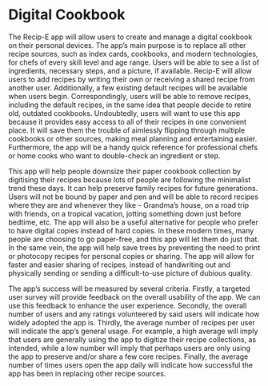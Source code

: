 # Digital Cookbook

The Recip-E app will allow users to create and manage a digital cookbook on their personal devices. The app’s main purpose is to replace all other recipe sources, such as index cards, cookbooks, and modern technologies, for chefs of every skill level and age range.
Users will be able to see a list of ingredients, necessary steps, and a picture, if available. Recip-E will allow users to add recipes by writing their own or receiving a shared recipe from another user. Additionally, a few existing default recipes will be available when users begin. Correspondingly, users will be able to remove recipes, including the default recipes, in the same idea that people decide to retire old, outdated cookbooks.
Undoubtedly, users will want to use this app because it provides easy access to all of their recipes in one convenient place. It will save them the trouble of aimlessly flipping through multiple cookbooks or other sources, making meal planning and entertaining easier. Furthermore, the app will be a handy quick reference for professional chefs or home cooks who want to double-check an ingredient or step.
 
This app will help people downsize their paper cookbook collection by digitising their recipes because lots of people are following the minimalist trend these days. It can help preserve family recipes for future generations. Users will not be bound by paper and pen and will be able to record recipes where they are and whenever they like – Grandma’s house, on a road trip with friends, on a tropical vacation, jotting something down just before bedtime, etc.
The app will also be a useful alternative for people who prefer to have digital copies instead of hard copies. In these modern times, many people are choosing to go paper-free, and this app will let them do just that. In the same vein, the app will help save trees by preventing the need to print or photocopy recipes for personal copies or sharing.
The app will allow for faster and easier sharing of recipes, instead of handwriting out and physically sending or sending a difficult-to-use picture of dubious quality.
 
The app’s success will be measured by several criteria. Firstly, a targeted user survey will provide feedback on the overall usability of the app. We can use this feedback to enhance the user experience. Secondly, the overall number of users and any ratings volunteered by said users will indicate how widely adopted the app is. Thirdly, the average number of recipes per user will indicate ­­­­­the app’s general usage. For example, a high average will imply that users are generally using the app to digitize their recipe collections, as intended, while a low number will imply that perhaps users are only using the app to preserve and/or share a few core recipes. Finally, the average number of times users open the app daily will indicate how successful the app has been in replacing other recipe sources.

